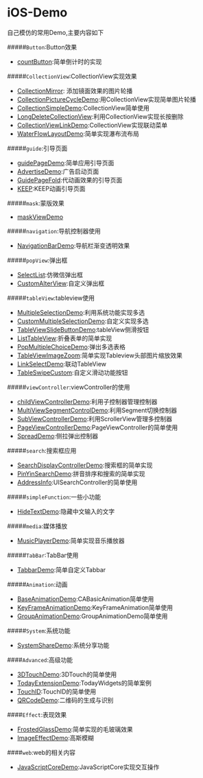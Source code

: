 # iOS-Demo
自己模仿的常用Demo,主要内容如下

#####`Button`:Button效果
* [countButton](Button/countButton):简单倒计时的实现  

#####`CollectionView`:CollectionView实现效果
* [CollectionMirror](CollectionView/CollectionMirror):
添加镜面效果的图片轮播  
* [CollectionPictureCycleDemo](CollectionView/CollectionPictureCycleDemo):用CollectionView实现简单图片轮播
* [CollectionSimpleDemo](CollectionView/CollectionSimpleDemo):CollectionView简单使用
* [LongDeleteCollectionView](CollectionView/LongDeleteCollectionView):利用CollectionView实现长按删除
* [CollectionViewLinkDemo](CollectionView/CollectionViewLinkDemo):CollectionView实现联动菜单
* [WaterFlowLayoutDemo](CollectionView/WaterFlowLayoutDemo):简单实现瀑布流布局

#####`guide`:引导页面  
* [guidePageDemo](guide/guidePageDemo):简单应用引导页面
* [AdvertiseDemo](guide/AdvertiseDemo):广告启动页面
* [GuidePageFold](guide/GuidePageFold):代动画效果的引导页面
* [KEEP](guide/KEEP):KEEP动画引导页面

#####`mask`:蒙版效果
* [maskViewDemo](mask/maskViewDemo)

#####`navigation`:导航控制器使用
* [NavigationBarDemo](navigation/NavigationBarDemo):导航栏渐变透明效果

#####`popView`:弹出框
* [SelectList](popView/SelectList):仿微信弹出框
* [CustomAlterView](popView/CustomAlterView):自定义弹出框

#####`tableView`:tableview使用
* [MultipleSelectionDemo](tableView/MultipleSelectionDemo):利用系统功能实现多选
* [CustomMultipleSelectionDemo](tableView/CustomMultipleSelectionDemo):自定义实现多选
* [TableViewSlideButtonDemo](tableView/TableViewSlideButtonDemo):tableView侧滑按钮
* [ListTableView](tableView/ListTableView):折叠表单的简单实现  
* [PopMultipleChoiceDemo](tableView/PopMultipleChoiceDemo):弹出多选表格
* [TableViewImageZoom](tableView/TableViewImageZoom):简单实现Tableview头部图片缩放效果
* [LinkSelectDemo](tableView/LinkSelectDemo):联动TableView
* [TableSwipeCustom](tableView/TableSwipeCustom):自定义滑动功能按钮

#####`viewController`:viewController的使用
* [childViewControllerDemo](viewController/childViewControllerDemo):利用子控制器管理控制器
* [MultiViewSegmentControlDemo](viewController/MultiViewSegmentControlDemo):利用Segment切换控制器
* [SubViewControllerDemo](viewController/SubViewControllerDemo):利用ScrollerView管理多控制器
* [PageViewControllerDemo](viewController/PageViewControllerDemo):PageViewController的简单使用
* [SpreadDemo](viewController/SpreadDemo):侧拉弹出控制器

#####`search`:搜索框应用
* [SearchDisplayControllerDemo](search/SearchDisplayControllerDemo):搜索框的简单实现
* [PinYinSearchDemo](search/PinYinSearchDemo):拼音排序和搜索的简单实现
* [AddressInfo](AddressInfo):UISearchController的简单使用

#####`simpleFunction`:一些小功能
* [HideTextDemo](simpleFunction/HideTextDemo):隐藏中文输入的文字

#####`media`:媒体播放
* [MusicPlayerDemo](media/MusicPlayerDemo):简单实现音乐播放器

#####`TabBar`:TabBar使用
* [TabbarDemo](TabBar/TabbarDemo):简单自定义Tabbar

#####`Animation`:动画
* [BaseAnimationDemo](Animation/BaseAnimationDemo):CABasicAnimation简单使用
* [KeyFrameAnimationDemo](Animation/KeyFrameAnimationDemo):KeyFrameAnimation简单使用
* [GroupAnimationDemo](Animation/GroupAnimationDemo):GroupAnimationDemo简单使用


#####`System`:系统功能
* [SystemShareDemo](System/SystemShareDemo):系统分享功能

####`Advanced`:高级功能
* [3DTouchDemo](Advanced/3DTouchDemo):3DTouch的简单使用
* [TodayExtensionDemo](Advanced/TodayExtensionDemo):TodayWidgets的简单案例
* [TouchID](Advanced/TouchID):TouchID的简单使用
* [QRCodeDemo](QRCodeDemo):二维码的生成与识别

####`Effect`:表现效果
* [FrostedGlassDemo](Effect/FrostedGlassDemo):简单实现的毛玻璃效果
* [ImageEffectDemo](Effect/ImageEffectDemo):高斯模糊

####`web`:web的相关内容
* [JavaScriptCoreDemo](web/JavaScriptCoreDemo):JavaScriptCore实现交互操作




